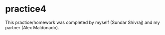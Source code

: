 # practice4

This practice/homework was completed by myself (Sundar Shivraj) and my partner (Alex Maldonado).
